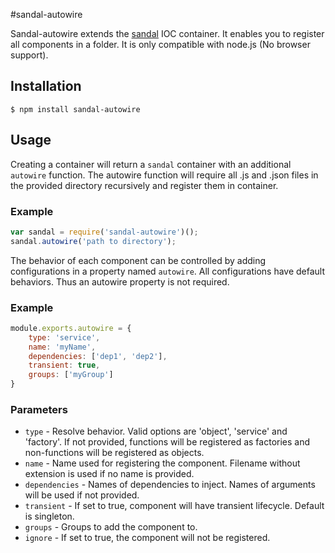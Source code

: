#sandal-autowire

Sandal-autowire extends the [sandal](https://github.com/marcusberner/sandal) IOC container. It enables you to register all components in a folder. It is only compatible with node.js (No browser support).

## Installation

    $ npm install sandal-autowire

## Usage

Creating a container will return a `sandal` container with an additional `autowire` function.
The autowire function will require all .js and .json files in the provided directory recursively and register them in container.

### Example
```js
var sandal = require('sandal-autowire')();
sandal.autowire('path to directory');

```

The behavior of each component can be controlled by adding configurations in a property named `autowire`. All configurations have default behaviors. Thus an autowire property is not required.

### Example
```js
module.exports.autowire = {
    type: 'service',
    name: 'myName',
    dependencies: ['dep1', 'dep2'],
    transient: true,
    groups: ['myGroup']
}
```

### Parameters
 * `type` - Resolve behavior. Valid options are 'object', 'service' and 'factory'. If not provided, functions will be registered as factories and non-functions will be registered as objects.
 * `name` - Name used for registering the component. Filename without extension is used if no name is provided. 
 * `dependencies` - Names of dependencies to inject. Names of arguments will be used if not provided.
 * `transient` - If set to true, component will have transient lifecycle. Default is singleton.
 * `groups` - Groups to add the component to.
 * `ignore` - If set to true, the component will not be registered.

